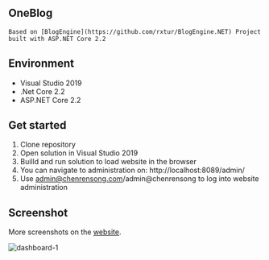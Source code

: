 
## OneBlog 
	Based on [BlogEngine](https://github.com/rxtur/BlogEngine.NET) Project built with ASP.NET Core 2.2 

## Environment
  * Visual Studio 2019
  * .Net Core 2.2
  * ASP.NET Core 2.2

## Get started
  1. Clone repository
  2. Open solution in Visual Studio 2019
  3. Builld and run solution to load website in the browser
  4. You can navigate to administration on: http://localhost:8089/admin/
  5. Use admin@chenrensong.com/admin@chenrensong to log into website administration

## Screenshot
More screenshots on the [website](https://chenrensong.com).

![dashboard-1](https://github.com/chenrensong/OneBlog/blob/master/Screenshot/dashboard.png?raw=true)